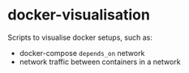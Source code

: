 # docker-visualisation

Scripts to visualise docker setups, such as:

- docker-compose `depends_on` network
- network traffic between containers in a network
